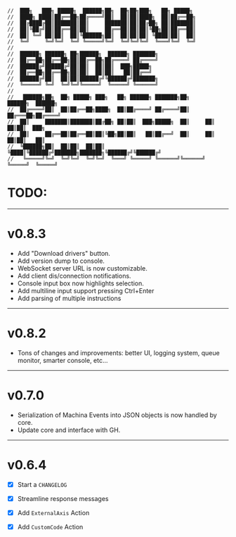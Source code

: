 ``` text
//  ███╗   ███╗ █████╗  ██████╗██╗  ██╗██╗███╗   ██╗ █████╗
//  ████╗ ████║██╔══██╗██╔════╝██║  ██║██║████╗  ██║██╔══██╗
//  ██╔████╔██║███████║██║     ███████║██║██╔██╗ ██║███████║
//  ██║╚██╔╝██║██╔══██║██║     ██╔══██║██║██║╚██╗██║██╔══██║
//  ██║ ╚═╝ ██║██║  ██║╚██████╗██║  ██║██║██║ ╚████║██║  ██║
//  ╚═╝     ╚═╝╚═╝  ╚═╝ ╚═════╝╚═╝  ╚═╝╚═╝╚═╝  ╚═══╝╚═╝  ╚═╝
//
//  ██████╗ ██████╗ ██╗██████╗  ██████╗ ███████╗
//  ██╔══██╗██╔══██╗██║██╔══██╗██╔════╝ ██╔════╝
//  ██████╔╝██████╔╝██║██║  ██║██║  ███╗█████╗
//  ██╔══██╗██╔══██╗██║██║  ██║██║   ██║██╔══╝
//  ██████╔╝██║  ██║██║██████╔╝╚██████╔╝███████╗
//  ╚═════╝ ╚═╝  ╚═╝╚═╝╚═════╝  ╚═════╝ ╚══════╝
//
//   ██████╗██╗  ██╗ █████╗ ███╗   ██╗ ██████╗ ███████╗██╗      ██████╗  ██████╗
//  ██╔════╝██║  ██║██╔══██╗████╗  ██║██╔════╝ ██╔════╝██║     ██╔═══██╗██╔════╝
//  ██║     ███████║███████║██╔██╗ ██║██║  ███╗█████╗  ██║     ██║   ██║██║  ███╗
//  ██║     ██╔══██║██╔══██║██║╚██╗██║██║   ██║██╔══╝  ██║     ██║   ██║██║   ██║
//  ╚██████╗██║  ██║██║  ██║██║ ╚████║╚██████╔╝███████╗███████╗╚██████╔╝╚██████╔╝
//   ╚═════╝╚═╝  ╚═╝╚═╝  ╚═╝╚═╝  ╚═══╝ ╚═════╝ ╚══════╝╚══════╝ ╚═════╝  ╚═════╝
```
# TODO:

---
# v0.8.3
- Add "Download drivers" button.
- Add version dump to console.
- WebSocket server URL is now customizable.
- Add client dis/connection notifications.
- Console input box now highlights selection.
- Add multiline input support pressing Ctrl+Enter
- Add parsing of multiple instructions

---
# v0.8.2
- Tons of changes and improvements: better UI, logging system, queue monitor, smarter console, etc...

---
# v0.7.0
- Serialization of Machina Events into JSON objects is now handled by core.
- Update core and interface with GH.


---
# v0.6.4
- [x] Start a `CHANGELOG`
- [x] Streamline response messages
- [x] Add `ExternalAxis` Action
- [x] Add `CustomCode` Action


